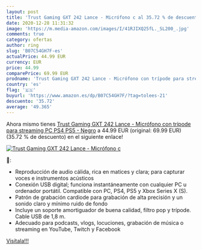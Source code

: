```yaml
---
layout: post
title: 'Trust Gaming GXT 242 Lance - Micrófono c al 35.72 % de descuento'
date: 2020-12-28 11:31:32
image: 'https://m.media-amazon.com/images/I/41RJIXQ25fL._SL200_.jpg'
comments: true
category: ofertas
author: ring
slug: 'B07C54GH7F-es'
actualPrice: 44.99 EUR
currency: EUR
price: 44.99
comparePrice: 69.99 EUR
prodname: 'Trust Gaming GXT 242 Lance - Micrófono con trípode para streaming  PC  PS4  PS5 - Negro'
country: 'es'
flag: '🇪🇸'
buyurl: 'https://www.amazon.es/dp/B07C54GH7F/?tag=tolees-21'
descuento: '35.72'
average: '49.365'
---
```


Ahora mismo tienes [Trust Gaming GXT 242 Lance - Micrófono con trípode para streaming  PC  PS4  PS5 - Negro](https://www.amazon.es/dp/B07C54GH7F/?tag=tolees-21) a 44.99 EUR (original: 69.99 EUR) (35.72 %  de descuento) en el siguiente enlace!

[![Trust Gaming GXT 242 Lance - Micrófono c](https://m.media-amazon.com/images/I/41RJIXQ25fL._SL200_.jpg)](https://www.amazon.es/dp/B07C54GH7F/?tag=tolees-21)

🔎:

- Reproducción de audio cálida, rica en matices y clara; para capturar voces e instrumentos acústicos
- Conexión USB digital; funciona instantáneamente con cualquier PC u ordenador portátil. Compatible con PC, PS4, PS5 y Xbox Series X (S).
- Patrón de grabación cardiode para grabación de alta precisión y un sonido claro y mínimo ruido de fondo
- Incluye un soporte amortiguador de buena calidad, filtro pop y trípode. Cable USB de 1,8 m.
- Adecuado para podcasts, vlogs, locuciones, grabación de música o streaming en YouTube, Twitch y Facebook

[Visítala!!!](https://www.amazon.es/dp/B07C54GH7F/?tag=tolees-21)
